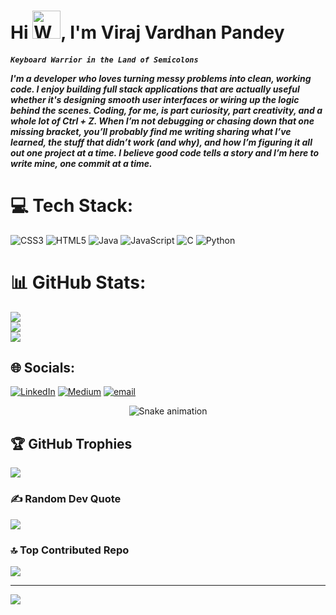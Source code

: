 <h1 align="left">Hi <img src="https://raw.githubusercontent.com/nixin72/nixin72/master/wave.gif" 
         alt="Waving hand animated gif"
         height="45"
         width="45" />, I'm Viraj Vardhan Pandey</h1>
<h5 align="left">

**`Keyboard Warrior in the Land of Semicolons`**

I'm a developer who loves turning messy problems into clean, working code. I enjoy building full stack applications that are actually useful whether it's designing smooth user interfaces or wiring up the logic behind the scenes. Coding, for me, is part curiosity, part creativity, and a whole lot of Ctrl + Z.
When I’m not debugging or chasing down that one missing bracket, you’ll probably find me writing sharing what I’ve learned, the stuff that didn’t work (and why), and how I’m figuring it all out one project at a time. I believe good code tells a story and I’m here to write mine, one commit at a time.

# 💻 Tech Stack:
![CSS3](https://img.shields.io/badge/css3-%231572B6.svg?style=for-the-badge&logo=css3&logoColor=white) ![HTML5](https://img.shields.io/badge/html5-%23E34F26.svg?style=for-the-badge&logo=html5&logoColor=white) ![Java](https://img.shields.io/badge/java-%23ED8B00.svg?style=for-the-badge&logo=openjdk&logoColor=white) ![JavaScript](https://img.shields.io/badge/javascript-%23323330.svg?style=for-the-badge&logo=javascript&logoColor=%23F7DF1E) ![C](https://img.shields.io/badge/c-%2300599C.svg?style=for-the-badge&logo=c&logoColor=white) ![Python](https://img.shields.io/badge/python-3670A0?style=for-the-badge&logo=python&logoColor=ffdd54)

# 📊 GitHub Stats:
![](https://github-readme-stats.vercel.app/api?username=vardhancodes&theme=github_dark&hide_border=true&include_all_commits=true&count_private=false)<br/>
![](https://nirzak-streak-stats.vercel.app/?user=vardhancodes&theme=github_dark&hide_border=true)<br/>
![](https://github-readme-stats.vercel.app/api/top-langs/?username=vardhancodes&theme=github_dark&hide_border=true&include_all_commits=true&count_private=false&layout=compact)

## 🌐 Socials:
[![LinkedIn](https://img.shields.io/badge/LinkedIn-%230077B5.svg?logo=linkedin&logoColor=white)](https://linkedin.com/in/viraj-vardhan-pandey) [![Medium](https://img.shields.io/badge/Medium-12100E?logo=medium&logoColor=white)](https://medium.com/@vardhanviraj05) [![email](https://img.shields.io/badge/Email-D14836?logo=gmail&logoColor=white)](mailto:vardhanviraj05@gmail.com) 

<!-- Snake Game Repo View -->

<div align="center">
  <img src="https://profile-readme-generator.com/assets/snake.svg" alt="Snake animation" />
</div>

## 🏆 GitHub Trophies
![](https://github-profile-trophy.vercel.app/?username=vardhancodes&theme=radical&no-frame=true&no-bg=true&margin-w=4)

### ✍️ Random Dev Quote
![](https://quotes-github-readme.vercel.app/api?type=vetical&theme=dark)

### 🔝 Top Contributed Repo
![](https://github-contributor-stats.vercel.app/api?username=vardhancodes&limit=5&theme=dark&combine_all_yearly_contributions=true)

---
[![](https://visitcount.itsvg.in/api?id=vardhancodes&icon=0&color=0)](https://visitcount.itsvg.in)

<!-- Proudly created with GPRM ( https://gprm.itsvg.in ) -->
